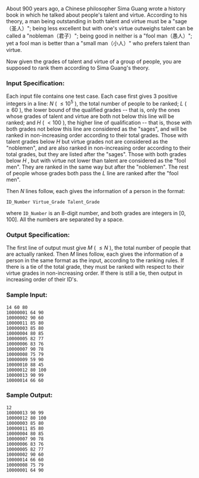 <!-- Title
Talent and Virtue (25)
-->
About 900 years ago, a Chinese philosopher Sima Guang wrote a history book in
which he talked about people's talent and virtue. According to his theory, a
man being outstanding in both talent and virtue must be a "sage（圣人）"; being
less excellent but with one's virtue outweighs talent can be called a
"nobleman（君子）"; being good in neither is a "fool man（愚人）"; yet a fool man is
better than a "small man（小人）" who prefers talent than virtue.

Now given the grades of talent and virtue of a group of people, you are
supposed to rank them according to Sima Guang's theory.

### Input Specification:

Each input file contains one test case. Each case first gives 3 positive
integers in a line: $N$ ( $\le 10^5$ ), the total number of people to be
ranked; $L$ ( $\ge 60$ ), the lower bound of the qualified grades -- that is,
only the ones whose grades of talent and virtue are both not below this line
will be ranked; and $H$ ( $<100$ ), the higher line of qualification -- that
is, those with both grades not below this line are considered as the "sages",
and will be ranked in non-increasing order according to their total grades.
Those with talent grades below $H$ but virtue grades not are considered as the
"noblemen", and are also ranked in non-increasing order according to their
total grades, but they are listed after the "sages". Those with both grades
below $H$ , but with virtue not lower than talent are considered as the "fool
men". They are ranked in the same way but after the "noblemen". The rest of
people whose grades both pass the $L$ line are ranked after the "fool men".

Then $N$ lines follow, each gives the information of a person in the format:

    
    
    ID_Number Virtue_Grade Talent_Grade

where `ID_Number` is an 8-digit number, and both grades are integers in [0,
100]. All the numbers are separated by a space.

### Output Specification:

The first line of output must give $M$ ( $\le N$ ), the total number of people
that are actually ranked. Then $M$ lines follow, each gives the information of
a person in the same format as the input, according to the ranking rules. If
there is a tie of the total grade, they must be ranked with respect to their
virtue grades in non-increasing order. If there is still a tie, then output in
increasing order of their ID's.

### Sample Input:

    
    
    14 60 80
    10000001 64 90
    10000002 90 60
    10000011 85 80
    10000003 85 80
    10000004 80 85
    10000005 82 77
    10000006 83 76
    10000007 90 78
    10000008 75 79
    10000009 59 90
    10000010 88 45
    10000012 80 100
    10000013 90 99
    10000014 66 60

### Sample Output:

    
    
    12
    10000013 90 99
    10000012 80 100
    10000003 85 80
    10000011 85 80
    10000004 80 85
    10000007 90 78
    10000006 83 76
    10000005 82 77
    10000002 90 60
    10000014 66 60
    10000008 75 79
    10000001 64 90

